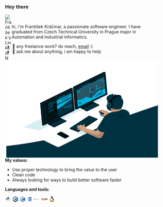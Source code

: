 ### Hey there 

<a href="https://www.linkedin.com/in/kracmarf/">
  <img align="left" alt="František's LinkedIN" width="22px" src="https://raw.githubusercontent.com/peterthehan/peterthehan/master/assets/linkedin.svg" />
</a>

<br>

hi, i'm František Kráčmar, a passionate software engineer. I have graduated from Czech Technical University in Prague major in Automation and industrial informatics.

<img align="right" alt="GIF" src="https://github.com/FrantisekKracmar/FrantisekKracmar/blob/main/code.gif?raw=true" width="500" height="320" />
  
- 💼 any freelance work? do reach, [email](mailto:kracmarf@gmail.com) :)
- 💬 ask me about anything, i am happy to help

**My values:**
- Use proper technology to bring the value to the user
- Clean code
- Always looking for ways to build better software faster

**Languages and tools:**  

<code><img height="20" src="https://raw.githubusercontent.com/github/explore/80688e429a7d4ef2fca1e82350fe8e3517d3494d/topics/python/python.png"></code>
<code><img height="20" src="https://raw.githubusercontent.com/github/explore/80688e429a7d4ef2fca1e82350fe8e3517d3494d/topics/cpp/cpp.png"></code>
<code><img height="20" src="https://raw.githubusercontent.com/github/explore/80688e429a7d4ef2fca1e82350fe8e3517d3494d/topics/c/c.png"></code>
<code><img height="20" src="https://raw.githubusercontent.com/github/explore/80688e429a7d4ef2fca1e82350fe8e3517d3494d/topics/sql/sql.png"></code>
<code><img height="20" src="https://raw.githubusercontent.com/github/explore/80688e429a7d4ef2fca1e82350fe8e3517d3494d/topics/mongodb/mongodb.png"></code>
<code><img height="20" src="https://raw.githubusercontent.com/github/explore/80688e429a7d4ef2fca1e82350fe8e3517d3494d/topics/git/git.png"></code>
<code><img height="20" src="https://raw.githubusercontent.com/github/explore/80688e429a7d4ef2fca1e82350fe8e3517d3494d/topics/linux/linux.png"></code>
